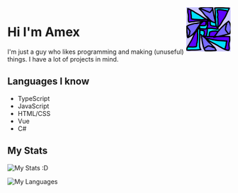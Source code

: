 <img src="icon.png" align="right" width="100px" height="100px"/>

# Hi I'm Amex

I'm just a guy who likes programming and making (unuseful) things.
I have a lot of projects in mind.

## Languages I know

- TypeScript
- JavaScript
- HTML/CSS
- Vue
- C#

## My Stats

![My Stats :D](https://github-readme-stats.vercel.app/api?username=ItsAmex&theme=dark)

![My Languages](https://github-readme-stats.vercel.app/api/top-langs/?username=ItsAmex&theme=dark)
